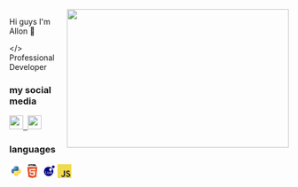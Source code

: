 <img src="https://media.giphy.com/media/TZsNGr9cLK0KsVdHZN/giphy.gif" align="right" width="400" height="250">


Hi guys I'm Allon :imp:

</> Professional Developer

### my social media

[<img height="25" width="25" src="https://unpkg.com/simple-icons@v7/icons/discord.svg" />
][discord]
[<img height="25" width="0" src="https://unpkg.com/simple-icons@v7/icons/instagram.svg" />
][instagram]
[<img height="25" width="25" src="https://unpkg.com/simple-icons@v7/icons/youtube.svg" />
][youtube]

### languages

<img src="https://raw.githubusercontent.com/github/explore/80688e429a7d4ef2fca1e82350fe8e3517d3494d/topics/python/python.png" width="25" height="25">
<img src="https://raw.githubusercontent.com/github/explore/80688e429a7d4ef2fca1e82350fe8e3517d3494d/topics/html/html.png" width="25" height="25">
<img src="https://raw.githubusercontent.com/github/explore/80688e429a7d4ef2fca1e82350fe8e3517d3494d/topics/lua/lua.png" width="25" height="25">
<img src="https://raw.githubusercontent.com/github/explore/80688e429a7d4ef2fca1e82350fe8e3517d3494d/topics/javascript/javascript.png" width="25" height="25">

[youtube]: https://www.youtube.com/c/Allon31/videos
[instagram]: https://www.instagram.com/allon47128/
[discord]: https://discord.gg/espinoza




